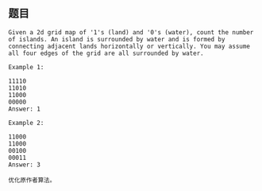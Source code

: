 ## 题目
    Given a 2d grid map of '1's (land) and '0's (water), count the number of islands. An island is surrounded by water and is formed by connecting adjacent lands horizontally or vertically. You may assume all four edges of the grid are all surrounded by water.

    Example 1:

    11110
    11010
    11000
    00000
    Answer: 1

    Example 2:

    11000
    11000
    00100
    00011
    Answer: 3

    优化原作者算法。
